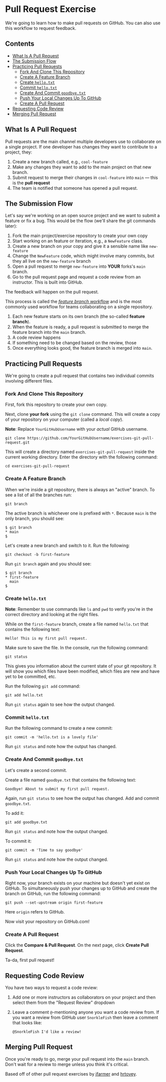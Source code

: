 # Pull Request Exercise

We're going to learn how to make pull requests on GitHub. You can also use this workflow to request feedback.

## Contents <!-- omit in toc -->

- [What Is A Pull Request](#What-Is-A-Pull-Request)
- [The Submission Flow](#The-Submission-Flow)
- [Practicing Pull Requests](#Practicing-Pull-Requests)
  - [Fork And Clone This Repository](#Fork-And-Clone-This-Repository)
  - [Create A Feature Branch](#Create-A-Feature-Branch)
  - [Create `hello.txt`](#Create-hellotxt)
  - [Commit `hello.txt`](#Commit-hellotxt)
  - [Create And Commit `goodbye.txt`](#Create-And-Commit-goodbyetxt)
  - [Push Your Local Changes Up To GitHub](#Push-Your-Local-Changes-Up-To-GitHub)
  - [Create A Pull Request](#Create-A-Pull-Request)
- [Requesting Code Review](#Requesting-Code-Review)
- [Merging Pull Request](#Merging-Pull-Request)

## What Is A Pull Request

Pull requests are the main channel multiple developers use to collaborate on a single project. If one developer has changes they want to contribute to a project, they:

1. Create a new branch called, e.g., `cool-feature`
1. Make any changes they want to add to the main project on that new branch.
1. Submit request to merge their changes in `cool-feature` into `main` — this is the **pull request**
1. The team is notified that someone has opened a pull request.

## The Submission Flow

Let's say we're working on an open source project and we want to submit a feature or fix a bug. This would be the flow (we'll share the git commands later):

1. Fork the main project/exercise repository to create your own copy
1. Start working on an feature or iteration, e.g., a `NewFeature` class.
1. Create a new branch on your copy and give it a sensible name like `new-feature`
1. Change the `NewFeature` code, which might involve many commits, but they all live on the `new-feature` branch
1. Open a pull request to merge `new-feature` into **YOUR** forks's `main` branch.
1. Go to the pull request page and request a code review from an instructor. This is built into GitHub.

The feedback will happen on the pull request.

This process is called the _[feature branch workflow][atlassian-feature-branch-flow]_ and is the most commonly used workflow for teams collaborating on a single repository.

1. Each new feature starts on its own branch (the so-called **feature branch**).
1. When the feature is ready, a pull request is submitted to merge the feature branch into the `main` branch.
1. A code review happens
1. If something need to be changed based on the review, those
1. Once everything looks good, the feature branch is merged into `main`.

## Practicing Pull Requests

We're going to create a pull request that contains two individual commits involving different files.

### Fork And Clone This Repository

First, fork this repository to create your own copy.

Next, clone **your fork** using the `git clone` command. This will create a copy of your repository on your computer (called a _local copy_).

**Note**: Replace `YourGitHubUsername` with your _actual_ GitHub username.

```console
git clone https://github.com/YourGitHubUsername/exercises-git-pull-request.git
```

This will create a directory named `exercises-git-pull-request` inside the current working directory. Enter the directory with the following command:

```console
cd exercises-git-pull-request
```

### Create A Feature Branch

When we're inside a git repository, there is always an "active" branch. To see a list of all the branches run:

```console
git branch
```

The active branch is whichever one is prefixed with `*`. Because `main` is the only branch, you should see:

```console
$ git branch
* main
$
```

Let's create a new branch and switch to it. Run the following:

```console
git checkout -b first-feature
```

Run `git branch` again and you should see:

```console
$ git branch
* first-feature
  main
$
```

### Create `hello.txt`

**Note**: Remember to use commands like `ls` and `pwd` to verify you're in the correct directory and looking at the right files.

While on the `first-feature` branch, create a file named `hello.txt` that contains the following text:

```text
Hello! This is my first pull request.
```

Make sure to save the file. In the console, run the following command:

```console
git status
```

This gives you information about the current state of your git repository. It will show you which files have been modified, which files are new and have yet to be committed, etc.

Run the following `git add` command:

```console
git add hello.txt
```

Run `git status` again to see how the output changed.

### Commit `hello.txt`

Run the following command to create a new commit:

```console
git commit -m 'hello.txt is a lovely file'
```

Run `git status` and note how the output has changed.

### Create And Commit `goodbye.txt`

Let's create a second commit.

Create a file named `goodbye.txt` that contains the following text:

```text
Goodbye! About to submit my first pull request.
```

Again, run `git status` to see how the output has changed. Add and commit `goodbye.txt`.

To add it:

```console
git add goodbye.txt
```

Run `git status` and note how the output changed.

To commit it:

```console
git commit -m 'Time to say goodbye'
```

Run `git status` and note how the output changed.

### Push Your Local Changes Up To GitHub

Right now, your branch exists on your machine but doesn't yet exist on GitHub. To simultaneously push your changes up to GitHub and create the branch on GitHub, run the following command:

```console
git push --set-upstream origin first-feature
```

Here `origin` refers to GitHub.

Now visit your repository on GitHub.com!

### Create A Pull Request

Click the **Compare & Pull Request**. On the next page, click **Create Pull Request**.

Ta-da, first pull request!

## Requesting Code Review

You have two ways to request a code review:

1. Add one or more instructors as collaborators on your project and then select them from the "Request Review" dropdown
1. Leave a comment `@`-mentioning anyone you want a code review from. If you want a review from GitHub user `SnorkleFish` then leave a comment that looks like:

   ```text
   @SnorkleFish I'd like a review!
   ```

## Merging Pull Request

Once you're ready to go, merge your pull request into the `main` branch. Don't wait for a review to merge unless you think it's critical.

[atlassian-feature-branch-flow]: https://www.atlassian.com/git/tutorials/comparing-workflows/feature-branch-workflow

Based off of other pull request exercises by [jfarmer](https://github.com/jfarmer/exercises-git-pull-request) and [hrtovey](https://github.com/hrtovey/pull-request-exercise).
